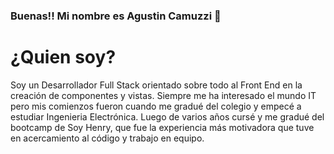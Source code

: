 ### Buenas!! Mi nombre es Agustin Camuzzi 👋

<h1>¿Quien soy?</h1>
<p>Soy un <bold>Desarrollador Full Stack</bold> orientado sobre todo al <bold>Front End</bold> en la creación de componentes y vistas. 
  Siempre me ha interesado el mundo IT pero mis comienzos fueron cuando me gradué del colegio y empecé a estudiar Ingenieria Electrónica. Luego de varios años cursé y me gradué del bootcamp de <bold>Soy Henry</bold>, que fue la experiencia más motivadora que tuve en acercamiento al código y trabajo en equipo. 
</p>

<!--
**Camuzzi/Camuzzi** is a ✨ _special_ ✨ repository because its `README.md` (this file) appears on your GitHub profile.

Here are some ideas to get you started:

- 🔭 I’m currently working on ...
- 🌱 I’m currently learning ...
- 👯 I’m looking to collaborate on ...
- 🤔 I’m looking for help with ...
- 💬 Ask me about ...
- 📫 How to reach me: ...
- 😄 Pronouns: ...
- ⚡ Fun fact: ...
-->

